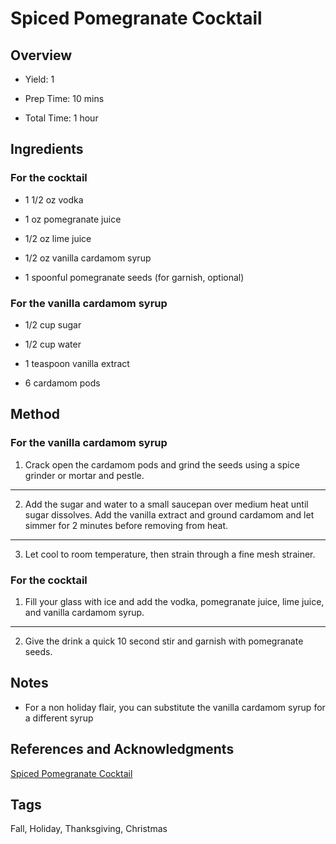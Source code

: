 # Spiced Pomegranate Cocktail

## Overview

- Yield: 1

- Prep Time: 10 mins

- Total Time: 1 hour

## Ingredients

### For the cocktail

- 1 1/2 oz vodka

- 1 oz pomegranate juice

- 1/2 oz lime juice

- 1/2 oz vanilla cardamom syrup

- 1 spoonful pomegranate seeds (for garnish, optional)

### For the vanilla cardamom syrup

- 1/2 cup sugar

- 1/2 cup water

- 1 teaspoon vanilla extract

- 6 cardamom pods


## Method

### For the vanilla cardamom syrup

1. Crack open the cardamom pods and grind the seeds using a spice grinder or mortar and pestle.
---
2. Add the sugar and water to a small saucepan over medium heat until sugar dissolves. Add the vanilla extract and ground cardamom and let simmer for 2 minutes before removing from heat.
---
3. Let cool to room temperature, then strain through a fine mesh strainer.

### For the cocktail

1. Fill your glass with ice and add the vodka, pomegranate juice, lime juice, and vanilla cardamom syrup.
---
2. Give the drink a quick 10 second stir and garnish with pomegranate seeds.

## Notes

- For a non holiday flair, you can substitute the vanilla cardamom syrup for a different syrup

## References and Acknowledgments

[Spiced Pomegranate Cocktail](http://honestlyyum.com/7488/spiced-pomegranate-cocktail/)

## Tags

Fall, Holiday, Thanksgiving, Christmas
